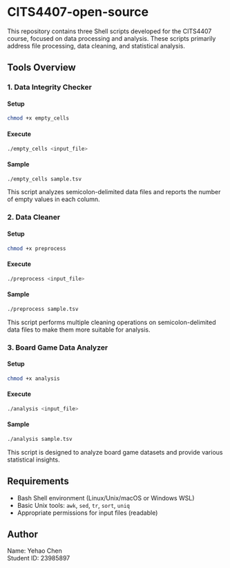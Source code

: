 # CITS4407-open-source

This repository contains three Shell scripts developed for the CITS4407 course, focused on data processing and analysis. These scripts primarily address file processing, data cleaning, and statistical analysis.

## Tools Overview

### 1. Data Integrity Checker

#### Setup

```bash
chmod +x empty_cells
```

#### Execute

```bash
./empty_cells <input_file>
```

#### Sample

```bash
./empty_cells sample.tsv
```

This script analyzes semicolon-delimited data files and reports the number of empty values in each column.

### 2. Data Cleaner

#### Setup

```bash
chmod +x preprocess
```

#### Execute

```bash
./preprocess <input_file>
```

#### Sample

```bash
./preprocess sample.tsv
```

This script performs multiple cleaning operations on semicolon-delimited data files to make them more suitable for analysis.

### 3. Board Game Data Analyzer

#### Setup

```bash
chmod +x analysis
```

#### Execute

```bash
./analysis <input_file>
```

#### Sample

```bash
./analysis sample.tsv
```

This script is designed to analyze board game datasets and provide various statistical insights.

## Requirements

- Bash Shell environment (Linux/Unix/macOS or Windows WSL)
- Basic Unix tools: `awk`, `sed`, `tr`, `sort`, `uniq`
- Appropriate permissions for input files (readable)

## Author

Name: Yehao Chen  
Student ID: 23985897
